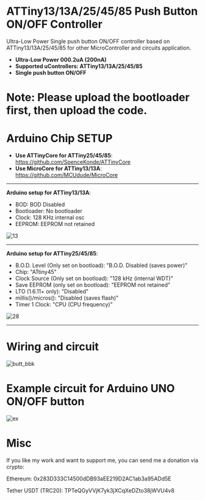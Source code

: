 # ATTiny13/13A/25/45/85 Push Button ON/OFF Controller
Ultra-Low Power Single push button ON/OFF controller based on ATTiny13/13A/25/45/85 for other MicroController and circuits application.

- **Ultra-Low Power 000.2uA (200nA)**
- **Supported uControllers: ATTiny13/13A/25/45/85**
- **Single push button ON/OFF**

# Note: **Please upload the bootloader first, then upload the code.**

# Arduino Chip SETUP

- **Use ATTinyCore for ATTiny25/45/85**: https://github.com/SpenceKonde/ATTinyCore
- **Use MicroCore for ATTiny13/13A**: https://github.com/MCUdude/MicroCore
-----------------------------------
**Arduino setup for ATTiny13/13A**:
- BOD: BOD Disabled
- Bootloader: No bootloader
- Clock: 128 KHz internal osc
- EEPROM: EEPROM not retained
  
![13](https://github.com/ErfanDL/ATTiny13-25-45-85-Push-Button-ON-OFF-Controller/assets/14868771/aa469578-f8b8-413d-8ca0-f5eb798edafd)

-----------------------------------

**Arduino setup for ATTiny25/45/85**:
- B.O.D. Level (Only set on bootload): "B.O.D. Disabled (saves power)"
- Chip: "ATtiny45"
- Clock Source (Only set on bootload): "128 kHz (internal WDT)"
- Save EEPROM (only set on bootload): "EEPROM not retained"
- LTO (1.6.11+ only): "Disabled"
- millis()/micros(): "Disabled (saves flash)"
- Timer 1 Clock: "CPU (CPU frequency)"

![28](https://github.com/ErfanDL/ATTiny13-25-45-85-Push-Button-ON-OFF-Controller/assets/14868771/a73e13a6-a187-411d-85bd-0449a5d87754)

-----------------------------------

# Wiring and circuit

![butt_bbk](https://github.com/ErfanDL/ATTiny13-25-45-85-Push-Button-ON-OFF-Controller/assets/14868771/9f82f194-fcc3-4068-8632-16992e51a03b)

# Example circuit for Arduino UNO ON/OFF button

![ex](https://github.com/ErfanDL/ATTiny13-25-45-85-Push-Button-ON-OFF-Controller/assets/14868771/c2acebcc-5fa2-4f36-89d9-0771c0f4e2ba)


# Misc

If you like my work and want to support me, you can send me a donation via crypto:

Ethereum: 0x283D333C14500dDB93aEE219D2AC1ab3a95ADd5E

Tether USDT (TRC20): TPTeQGyVVjK7yk3jXCqXeDZto38jWVU4v8
